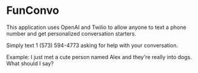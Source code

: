 # FunConvo
This application uses OpenAI and Twilio to allow anyone to text a phone number and get personalized conversation starters.

Simply text 1 (573) 594-4773 asking for help with your conversation.

Example: I just met a cute person named Alex and they're really into dogs. What should I say?
